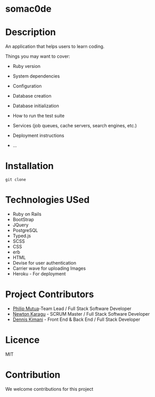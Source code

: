# somac0de
# Description 
An application that helps users to learn coding.

Things you may want to cover:

* Ruby version

* System dependencies

* Configuration

* Database creation

* Database initialization

* How to run the test suite

* Services (job queues, cache servers, search engines, etc.)

* Deployment instructions

* ...


# Installation 

`git clone
`

# Technologies USed 

* Ruby on Rails 
* BootStrap
* JQuery
* PostgreSQL
* Typed.js
* SCSS
* CSS
* erb
* HTML
* Devise for user authentication
* Carrier wave for uploading Images
* Heroku - For deployment

# Project Contributors

* [Philip Mutua](https://github.com/pmutua)-Team Lead / Full Stack Software Developer
* [Newton Karagu]() - SCRUM Master / Full Stack Software Developer
* [Dennis Kimani]() - Front End & Back End / Full Stack Developer

# Licence 
MIT   
# Contribution
We welcome contributions for this project
